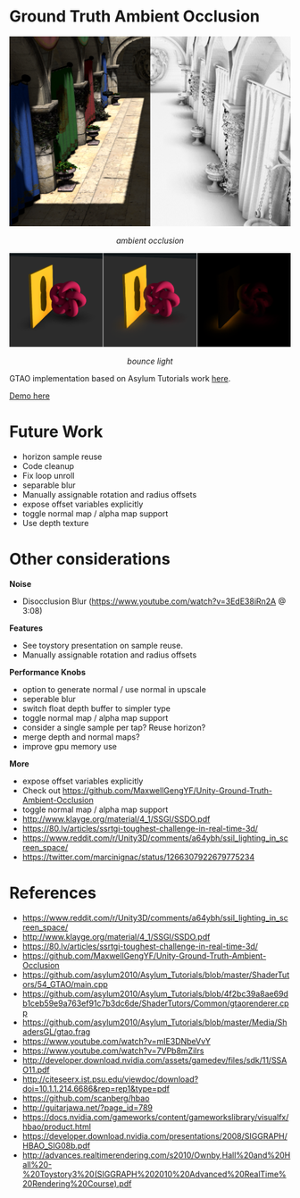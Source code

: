 # Ground Truth Ambient Occlusion

![](./docs/sponza.png)

_<p align="center">ambient occlusion</p>_

![](./docs/bouncelight.png)

_<p align="center">bounce light</p>_

GTAO implementation based on Asylum Tutorials work [here](https://github.com/asylum2010/Asylum_Tutorials/blob/master/ShaderTutors/54_GTAO/).

[Demo here](https://gkjohnson.github.io/threejs-sandbox/gtaoPass/)

# Future Work
- horizon sample reuse
- Code cleanup
- Fix loop unroll
- separable blur
- Manually assignable rotation and radius offsets
- expose offset variables explicitly
- toggle normal map / alpha map support
- Use depth texture

# Other considerations

**Noise**
- Disocclusion Blur (https://www.youtube.com/watch?v=3EdE38iRn2A @ 3:08)

**Features**
- See toystory presentation on sample reuse.
- Manually assignable rotation and radius offsets

**Performance Knobs**
- option to generate normal / use normal in upscale
- seperable blur
- switch float depth buffer to simpler type
- toggle normal map / alpha map support
- consider a single sample per tap? Reuse horizon?
- merge depth and normal maps?
- improve gpu memory use

**More**
- expose offset variables explicitly
- Check out https://github.com/MaxwellGengYF/Unity-Ground-Truth-Ambient-Occlusion
- toggle normal map / alpha map support
- http://www.klayge.org/material/4_1/SSGI/SSDO.pdf
- https://80.lv/articles/ssrtgi-toughest-challenge-in-real-time-3d/
- https://www.reddit.com/r/Unity3D/comments/a64ybh/ssil_lighting_in_screen_space/
- https://twitter.com/marcinignac/status/1266307922679775234

# References

- https://www.reddit.com/r/Unity3D/comments/a64ybh/ssil_lighting_in_screen_space/
- http://www.klayge.org/material/4_1/SSGI/SSDO.pdf
- https://80.lv/articles/ssrtgi-toughest-challenge-in-real-time-3d/
- https://github.com/MaxwellGengYF/Unity-Ground-Truth-Ambient-Occlusion
- https://github.com/asylum2010/Asylum_Tutorials/blob/master/ShaderTutors/54_GTAO/main.cpp
- https://github.com/asylum2010/Asylum_Tutorials/blob/4f2bc39a8ae69db1ceb59e9a763ef91c7b3dc6de/ShaderTutors/Common/gtaorenderer.cpp
- https://github.com/asylum2010/Asylum_Tutorials/blob/master/Media/ShadersGL/gtao.frag
- https://www.youtube.com/watch?v=mIE3DNbeVvY
- https://www.youtube.com/watch?v=7VPb8mZiIrs
- http://developer.download.nvidia.com/assets/gamedev/files/sdk/11/SSAO11.pdf
- http://citeseerx.ist.psu.edu/viewdoc/download?doi=10.1.1.214.6686&rep=rep1&type=pdf
- https://github.com/scanberg/hbao
- http://guitarjawa.net/?page_id=789
- https://docs.nvidia.com/gameworks/content/gameworkslibrary/visualfx/hbao/product.html
- https://developer.download.nvidia.com/presentations/2008/SIGGRAPH/HBAO_SIG08b.pdf
- http://advances.realtimerendering.com/s2010/Ownby,Hall%20and%20Hall%20-%20Toystory3%20(SIGGRAPH%202010%20Advanced%20RealTime%20Rendering%20Course).pdf

